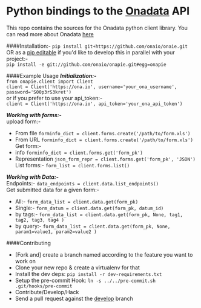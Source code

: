 Python bindings to the [Onadata][1] API
=====================
This repo contains the sources for the Onadata python client library. 
You can read more about Onadata [here][1]

####Installation:-
`pip install git+https://github.com/onaio/onaie.git`  
OR as a [pip editable](http://pip.readthedocs.org/en/latest/reference/pip_install.html#editable-installs) if you'd like to develop this in parallel with your project:-  
`pip install -e git://github.com/onaio/onapie.git#egg=onapie`  

####Example Usage
***Initialization:-***  
`from onapie.client import Client`  
`client = Client('https://ona.io', username='your_ona_username', password='S00p3rS3kret')`  
or if you prefer to use your api_token:-  
`client = Client('https://ona.io', api_token='your_ona_api_token')`  

***Working with forms:-***  
upload form:-  
 - From file `forminfo_dict = client.forms.create('/path/to/form.xls')`  
 - From URL  `forminfo_dict = client.forms.create('/path/to/form.xls')`  
Get form:-  
 - info `forminfo_dict = client.forms.get('form_pk')`  
 - Representation `json_form_repr = client.forms.get('form_pk', 'JSON')`  
List forms:- `form_list = client.forms.list()`  

***Working with Data:-***  
Endpoints:- `data_endpoints = client.data.list_endpoints()`  
Get submitted data for a given form:- 
 - All:- `form_data_list = client.data.get(form_pk)`  
 - Single:- `form_datum = client.data.get(form_pk, datum_id)`  
 - by tags:- `form_data_list = client.data.get(form_pk, None, tag1, tag2, tag3, tag4 )`  
 - by query:- `form_data_list = client.data.get(form_pk, None, param1=value1, param2=value2 )`  

####Contributing
- [Fork and] create a branch named according to the feature you want to work on  
- Clone your new repo & create a virtualenv for that
- Install the dev deps: `pip install -r dev-requirements.txt`
- Setup the pre-commit Hook: `ln -s ../../pre-commit.sh .git/hooks/pre-commit`
- Contribute/Develop/Hack
- Send a pull request against the [develop][2] branch


[1]: https://github.com/onaio/onadata
[2]: https://github.com/onaio/onapie/tree/develop
